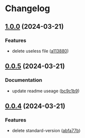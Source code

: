 # Changelog

## [1.0.0](https://github.com/Cheng007/dns-prefetch-webpack-plugin/compare/v0.0.5...v1.0.0) (2024-03-21)


### Features

* delete useless file ([a113880](https://github.com/Cheng007/dns-prefetch-webpack-plugin/commit/a113880d2c25e240e12bb83a45669e6f80868da0))

## [0.0.5](https://github.com/Cheng007/dns-prefetch-webpack-plugin/compare/v0.0.4...v0.0.5) (2024-03-21)


### Documentation

* update readme useage ([bc9c1b9](https://github.com/Cheng007/dns-prefetch-webpack-plugin/commit/bc9c1b9d966d1b722e4bbde1eafbe4afc59ffa96))

## [0.0.4](https://github.com/Cheng007/dns-prefetch-webpack-plugin/compare/v0.0.3...v0.0.4) (2024-03-21)


### Features

* delete standard-version ([abfa77b](https://github.com/Cheng007/dns-prefetch-webpack-plugin/commit/abfa77b7e33f477672a96a1cf07f5c19c6b69167))
